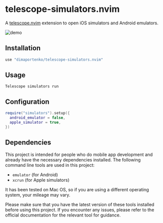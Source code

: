 # telescope-simulators.nvim

A [telescope.nvim](https://github.com/nvim-telescope/telescope.nvim) extension to open iOS simulators and Android emulators. 

![demo](https://raw.githubusercontent.com/dimaportenko/telescope-simulators.nvim/main/docs/demo.gif)

## Installation

```lua
use "dimaportenko/telescope-simulators.nvim"
```

## Usage

```
Telescope simulators run
``` 

## Configuration

```lua
require("simulators").setup({
  android_emulator = false,
  apple_simulator = true,
})
```

## Dependencies
This project is intended for people who do mobile app development and already have the necessary dependencies installed. The following command line tools are used in this project:

- `emulator` (for Android)
- `xcrun` (for Apple simulators)

It has been tested on Mac OS, so if you are using a different operating system, your mileage may vary.

Please make sure that you have the latest version of these tools installed before using this project. If you encounter any issues, please refer to the official documentation for the relevant tool for guidance.
